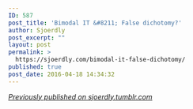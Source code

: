 ```yaml
---
ID: 587
post_title: 'Bimodal IT &#8211; False dichotomy?'
author: Sjoerdly
post_excerpt: ""
layout: post
permalink: >
  https://sjoerdly.com/bimodal-it-false-dichotomy/
published: true
post_date: 2016-04-18 14:34:32
---
```

<!-- wp:paragraph -->
<p></p>
<!-- /wp:paragraph -->

<!-- wp:paragraph -->
<p><a href="http://sjoerdly.tumblr.com/post/142997299287/bimodal-it-false-dichotomy"><em>Previously published on sjoerdly.tumblr.com</em></a></p>
<!-- /wp:paragraph -->